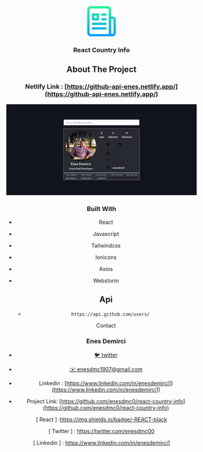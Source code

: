 


<div align="center">
  <a href="https://github.com/github_username/repo_name">
    <img src="images/logo.png" alt="Logo" width="80" height="80">
  </a>
<h3 align="center">React Country Info</h3>



## About The Project

### Netlify Link :  [https://github-api-enes.netlify.app/](https://github-api-enes.netlify.app/)



![Blog Site Preview][product-screenshot]













### Built With

* React

* Javascript

* Tailwindcss

* Ionicons

* Axios

* Webstorm

  

  ## Api 

  

  - ```
    https://api.github.com/users/
    ```

  
  
  Contact
  
  ### Enes Demirci

- [🐦 twitter](https://twitter.com/enesdmc00) 
- [ ✉️ enesdmc1907@gmail.com]()
- Linkedin : [https://www.linkedin.com/in/enesdemirci1](https://www.linkedin.com/in/enesdemirci1)

- Project Link: [https://github.com/enesdmc0/react-country-info](https://github.com/enesdmc0/react-country-info)

  

[product-screenshot]: images/img1-github.png

[ React ] :https://img.shields.io/badge/-REACT-black

[ Twitter ] : https://twitter.com/enesdmc00

[ Linkedin ] : https://www.linkedin.com/in/enesdemirci1

